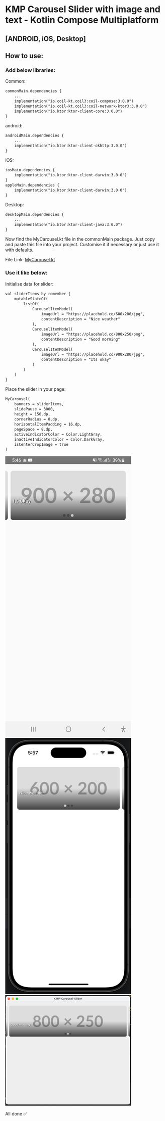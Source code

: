 # KMP Carousel Slider with image and text - Kotlin Compose Multiplatform

## [ANDROID, iOS, Desktop]

## How to use:

### Add below libraries:

Common:
```
commonMain.dependencies {
    ...
    implementation("io.coil-kt.coil3:coil-compose:3.0.0")
    implementation("io.coil-kt.coil3:coil-network-ktor3:3.0.0")
    implementation("io.ktor:ktor-client-core:3.0.0")
}
```

android: 
```
androidMain.dependencies {
    ...
    implementation("io.ktor:ktor-client-okhttp:3.0.0")
}
```

iOS:
```
iosMain.dependencies {
    implementation("io.ktor:ktor-client-darwin:3.0.0")
}
appleMain.dependencies {
    implementation("io.ktor:ktor-client-darwin:3.0.0")
}
```

Desktop:
```
desktopMain.dependencies {
    ...
    implementation("io.ktor:ktor-client-java:3.0.0")
}
```

Now find the MyCarousel.kt file in the commonMain package. 
Just copy and paste this file into your project.
Customise it if necessary or just use it with defaults.

File Link: [MyCarousel.kt](https://github.com/TouhidApps/KMP-Carousel-Slider/blob/main/composeApp/src/commonMain/kotlin/com/touhidapps/carousel/MyCarousel.kt)

### Use it like below:

Initialise data for slider:
```
val sliderItems by remember {
    mutableStateOf(
        listOf(
            CarouselItemModel(
                imageUrl = "https://placehold.co/600x200/jpg",
                contentDescription = "Nice weather"
            ),
            CarouselItemModel(
                imageUrl = "https://placehold.co/800x250/png",
                contentDescription = "Good morning"
            ),
            CarouselItemModel(
                imageUrl = "https://placehold.co/900x280/jpg",
                contentDescription = "Its okay"
            )
        )
    )
}
```

Place the slider in your page:
```
MyCarousel(
    banners = sliderItems,
    slidePause = 3000,
    height = 150.dp,
    cornerRadius = 8.dp,
    horizontalItemPadding = 16.dp,
    pageSpace = 8.dp,
    activeIndicatorColor = Color.LightGray,
    inactiveIndicatorColor = Color.DarkGray,
    isCenterCropImage = true
)
```

![Android Screenshot](https://raw.githubusercontent.com/TouhidApps/KMP-Carousel-Slider/refs/heads/main/screenshots/slider_android.png)
![iOS Screenshot](https://raw.githubusercontent.com/TouhidApps/KMP-Carousel-Slider/refs/heads/main/screenshots/slider_ios.png)
![Desktop Screenshot](https://raw.githubusercontent.com/TouhidApps/KMP-Carousel-Slider/refs/heads/main/screenshots/slider_desktop.png)



All done ✅
